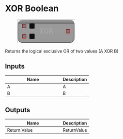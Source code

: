 # XOR Boolean

<div align="left" data-full-width="false">

<figure><img src="../../../../.gitbook/assets/XOR_Boolean.png" alt=""><figcaption></figcaption></figure>

</div>

Returns the logical exclusive OR of two values (A XOR B)

## Inputs

<table><thead><tr><th width="170">Name</th><th>Description</th></tr></thead><tbody><tr><td>A</td><td>A</td></tr><tr><td>B</td><td>B</td></tr></tbody></table>

## Outputs

<table><thead><tr><th width="170">Name</th><th>Description</th></tr></thead><tbody><tr><td>Return Value</td><td>ReturnValue</td></tr></tbody></table>
